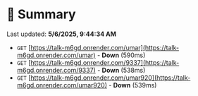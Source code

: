 # 📖 Summary
Last updated: **5/6/2025, 9:44:34 AM**

- `GET` [https://talk-m6gd.onrender.com/umar](https://talk-m6gd.onrender.com/umar) - **Down** (590ms)
- `GET` [https://talk-m6gd.onrender.com/9337](https://talk-m6gd.onrender.com/9337) - **Down** (538ms)
- `GET` [https://talk-m6gd.onrender.com/umar920](https://talk-m6gd.onrender.com/umar920) - **Down** (539ms)
